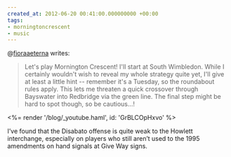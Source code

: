 ```yaml
---
created_at: 2012-06-20 00:41:00.000000000 +00:00
tags:
- morningtoncrescent
- music
---
```


@[fioraaeterna](http://fioraaeterna.tumblr.com/) writes:

> Let's play Mornington Crescent! I'll start at South Wimbledon. While I
> certainly wouldn't wish to reveal my whole strategy quite yet, I'll
> give at least a little hint -- remember it's a Tuesday, so the
> roundabout rules apply. This lets me threaten a quick crossover
> through Bayswater into Redbridge via the green line. The final step
> might be hard to spot though, so be cautious...!

<%= render '/blog/_youtube.haml', id: 'GrBLCOpHxvo' %>

I’ve found that the Disabato offense is quite weak to the Howlett
interchange, especially on players who still aren’t used to the 1995
amendments on hand signals at Give Way signs.
